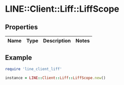 # LINE::Client::Liff::LiffScope

## Properties

| Name | Type | Description | Notes |
| ---- | ---- | ----------- | ----- |

## Example

```ruby
require 'line_client_liff'

instance = LINE::Client::Liff::LiffScope.new()
```

